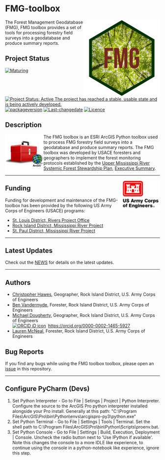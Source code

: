 # FMG-toolbox
<img src="images/FMG-hex_400.png" width=250 align="right" />

The Forest Management Geodatabase (FMG), FMG toolbox provides a set of tools for processing forestry field surveys into a geodatabase and produce summary reports.

## Project Status
[![Maturing](https://img.shields.io/badge/lifecycle-maturing-blue.svg)](https://www.tidyverse.org/lifecycle)
[![Project Status: Active The project has reached a stable, usable state and is being actively developed.](https://www.repostatus.org/badges/latest/active.svg)](https://www.repostatus.org/#active)
[![packageversion](https://img.shields.io/badge/Package%20version-0.0.1-orange.svg?style=flat-square)](commits/main)
[![Last-changedate](https://img.shields.io/badge/last%20change-2022--11--23-yellowgreen.svg)](/commits/main)
[![Licence](https://img.shields.io/badge/licence-CC0-blue.svg)](http://choosealicense.com/licenses/cc0-1.0/)

## Description
<img src="images/ArcGISToolbox.jpg" width=125 align="left"  />

The FMG toolbox is an ESRI ArcGIS Python toolbox used to process FMG forestry field surveys into a geodatabase and produce summary reports. The FMG toolbox was developed by USACE foresters and geographers to implement the forest monitoring protocols established by the [Upper Mississippi River Systemic Forest Stewardship Plan](https://www.mvd.usace.army.mil/Portals/52/docs/regional_flood_risk_management/our_mississippi/UMRSystemicFSP7-26-12.pdf), [Executive Summary](https://www.mvd.usace.army.mil/Portals/52/docs/regional_flood_risk_management/our_mississippi/UMR/UMR%20Systemic%20FSP%20-%20Exec%20Summary%20Aug%202012.pdf).  

***

<img src="images/USACE_200.png" width=125 align="right" />

## Funding
Funding for development and maintenance of the FMG-toolbox has been provided by the following US Army Corps of Engineers (USACE) programs:

* [St. Louis District, Rivers Project Office](https://www.mvs.usace.army.mil/Missions/Recreation/Rivers-Project-Office/)
* [Rock Island District, Mississippi River Project](https://www.mvr.usace.army.mil/Missions/Recreation/Mississippi-River-Project/)
* [St. Paul District, Mississippi River Project](https://www.mvp.usace.army.mil/Missions/Recreation/)

***

## Latest Updates
Check out the [NEWS](NEWS.md) for details on the latest updates.  

***  

## Authors
* [Christopher Hawes](mailto:Christopher.C.Hawes@usace.army.mil), Geographer, Rock Island District, U.S. Army Corps of Engineers
* [Ben Vandermyde](mailto:Benjamin.J.Vandermyde@usace.army.mil), Forester, Rock Island District, U.S. Army Corps of Engineers
* [Michael Dougherty](mailto:Michael.P.Dougherty@usace.army.mil), Geographer, Rock Island District, U.S. Army Corps of Engineers <div itemscope itemtype="https://schema.org/Person"><a itemprop="sameAs" content="https://orcid.org/0000-0002-1465-5927" href="https://orcid.org/0000-0002-1465-5927" target="orcid.widget" rel="me noopener noreferrer" style="vertical-align:top;"><img src="https://orcid.org/sites/default/files/images/orcid_16x16.png" style="width:1em;margin-right:.5em;" alt="ORCID iD icon">https://orcid.org/0000-0002-1465-5927</a></div>
* [Lauren McNeal](mailto:Lauren.J.McNeal@usace.army.mil), Forester, Rock Island District, U.S. Army Corps of Engineers

## Bug Reports
If you find any bugs while using the FMG toolbox toolbox, please open an [issue](https://github.com/ForestManagementGeodatabase/FMG-toolbox/issues) in this repository. 

*** 

## Configure PyCharm (Devs)
1. Set Python Interpreter - Go to File | Setings | Project <Project Name> | Python Interpreter. Configure the source to the ArcGIS Pro python interpreter installed alongside your Pro install. Generally at this path: "C:\Program Files\ArcGIS\Pro\bin\Python\envs\arcgispro-py3\python.exe"
2. Set Python Terminal - Go to File | Settings | Tools | Terminal. Set the shell path to C:\Program Files\ArcGIS\Pro\bin\Python\Scripts\proenv.bat.
3. Set Python Console - Go to File | Settings | Build, Execution, Deployment | Console. Uncheck the radio button next to 'Use IPython if available'. Note this changes the console to a more IDLE like experience, to continue using the console in a python-notebook like experience, ignore this step.


